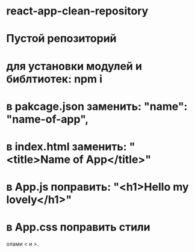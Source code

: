 # react-app-clean-repository

# Пустой репозиторий

# для установки модулей и библтиотек: npm i

# в pakcage.json заменить: "name": "name-of-app",

# в index.html заменить: "&lt;title&gt;Name of App&lt;/title&gt;"

# в App.js поправить: "&lt;h1&gt;Hello my lovely&lt;/h1&gt;"

# в App.css поправить стили

олами &lt; и &gt;.
